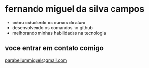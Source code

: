 # fernando miguel da silva campos

- estou estudando os cursos do alura
- desenvolvendo os comandos no github
- melhorando minhas habilidades na tecnologia

 ## voce entrar em contato comigo ##

 parabellummiguel@gmail.com
 
